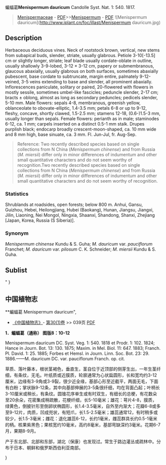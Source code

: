 蝙蝠葛**Menispermum dauricum** Candolle Syst. Nat. 1: 540. 1817.

> [Menispermaceae](http://www.iplant.cn/info/Menispermaceae?t=foc) - [PDF](http://www.iplant.cn/foc/pdf/Menispermaceae.pdf)>>[Menispermum](http://www.iplant.cn/info/Menispermum?t=foc) - [PDF](http://www.iplant.cn/foc/pdf/Menispermum.pdf)
![Menispermum dauricum](http://www.iplant.cn/foc/illast/Menispermum dauricum.jpg)

## Description

Herbaceous deciduous vines. Neck of rootstock brown, vertical, new stems from subapical buds, slender, striate, usually glabrous. Petiole 3-10[-13.5] cm or slightly longer, striate; leaf blade usually cordate-oblate in outline, usually shallowly 3-9-lobed, 3-12 × 3-12 cm, papery or submembranous, glaucous abaxially, usually glabrous on both surfaces, sometimes abaxially pubescent, base cordate to subtruncate, margin entire, palmately 9-12-veined, 3-5 veins extending to base and slender, all prominent abaxially. Inflorescences paniculate, solitary or paired, 20-flowered with flowers in mostly sessile, sometimes umbel-like fascicles; peduncle slender, 2-17 cm; bracts ± oblong, almost as long as secondary peduncles; pedicels slender, 5-10 mm. Male flowers: sepals 4-8, membranous, greenish yellow, oblanceolate to obovate-elliptic, 1.4-3.5 mm; petals 6-8 or up to 9-12, fleshy, concave, shortly clawed, 1.5-2.5 mm; stamens 12-18, (0.6-)1.5-3 mm, usually longer than sepals. Female flowers: perianth as in male; staminodes 6-12, ca. 1 mm; carpels inserted on a distinct 0.5-1 mm stalk. Drupes purplish black; endocarp broadly crescent-moon-shaped, ca. 10 mm wide and 8 mm high, base sinuate, ca. 3 mm. Fl. Jun-Jul, fr. Aug-Sep.

> Reference: 
> Two recently described species based on single collections from N China (*Menispermum chinense*) and from Russia (*M. miersii*) differ only in minor differences of indumentum and other small quantitative characters and do not seem worthy of recognition.Two recently described species based on single collections from N China (*Menispermum chinense*) and from Russia (*M. miersii*) differ only in minor differences of indumentum and other small quantitative characters and do not seem worthy of recognition.

### Statistics
Shrublands at roadsides, open forests; below 800 m. Anhui, Gansu, Guizhou, Hebei, Heilongjiang, Hubei (Baokang), Hunan, Jiangsu, Jiangxi, Jilin, Liaoning, Nei Mongol, Ningxia, Shaanxi, Shandong, Shanxi, Zhejiang [Japan, Korea, Russia (S Siberia)].

### Synonym
*Menispermum chinense* Kundu & S. Guha; *M. dauricum* var. *pauciflorum* Franchet; *M. dauricum* var. *pilosum* C. K. Schneider; *M. miersii* Kundu & S. Guha.

## Sublist
"
}
## 中国植物志

**蝙蝠葛 Menispermum dauricum",

* [《中国植物志》](http://www.iplant.cn/frps)- [第30(1)卷](http://www.iplant.cn/frps/vol/30(1)) >> 039页 [PDF](http://www.iplant.cn/frps/pdf/30(1)/039.PDF)

**1．蝙蝠葛（通称） 图版8：10-12**

Menispermum dauricum DC. Syst. Veg. 1: 540. 1818 et Prodr. 1: 102. 1824; Hance in Journ. Bot. 13: 130. 1875; Maxim. in Mel. Biol. 11: 647. 1883; Franch. Pl. David. 1: 25. 1885; Forbes et Hemsl. in Journ. Linn. Soc. Bot. 23: 29. 1886.——M. dauricum DC. var. pauciflorum Franch. op. cit.

草质、落叶藤本，根状茎褐色，垂直生，茎自位于近顶部的侧芽生出，一年生茎纤细，有条纹，无毛。叶纸质或近膜质，轮廓通常为心状扁圆形，长和宽均约3-12厘米，边缘有3-9角或3-9裂，很少近全缘，基部心形至近截平，两面无毛，下面有白粉；掌状脉9-12条，其中向基部伸展的3-5条很纤细，均在背面凸起；叶柄长3-10厘米或稍长，有条纹。圆锥花序单生或有时双生，有细长的总梗，有花数朵至20余朵，花密集成稍疏散，花梗纤细，长5-10毫米；雄花：萼片4-8，膜质，绿黄色，倒披针形至倒卵状椭圆形，长1.4-3.5毫米，自外至内渐大；花瓣6-8或多至9-12片，肉质，凹成兜状，有短爪，长1.5-2.5毫米；雄蕊通常12，有时稍多或较少，长1.5-3毫米；雌花：退化雄蕊6-12，长约1毫米，雌蕊群具长约0.5-1毫米的柄。核果紫黑色；果核宽约10毫米，高约8毫米，基部弯缺深约3毫米。花期6-7月，果期8-9月。

产于东北部、北部和东部，湖北（保康）也发现过。常生于路边灌丛或疏林中。分布于日本、朝鲜和俄罗斯西伯利亚南部。

}